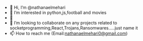 - 👋 Hi, I’m @nathanaelmehari
- 👀 I’m interested in python,js,football and movies
- 🌱
- 💞️ I’m looking to collaborate on any projects related to socketprogramming,React,Trojans,Ransomwares.....just name it
- 📫 How to reach me (Email:nathanaelmehari0@gmail.com)

<!---
nathanaelmehari/nathanaelmehari is a ✨ special ✨ repository because its `README.md` (this file) appears on your GitHub profile.
You can click the Preview link to take a look at your changes.
--->

